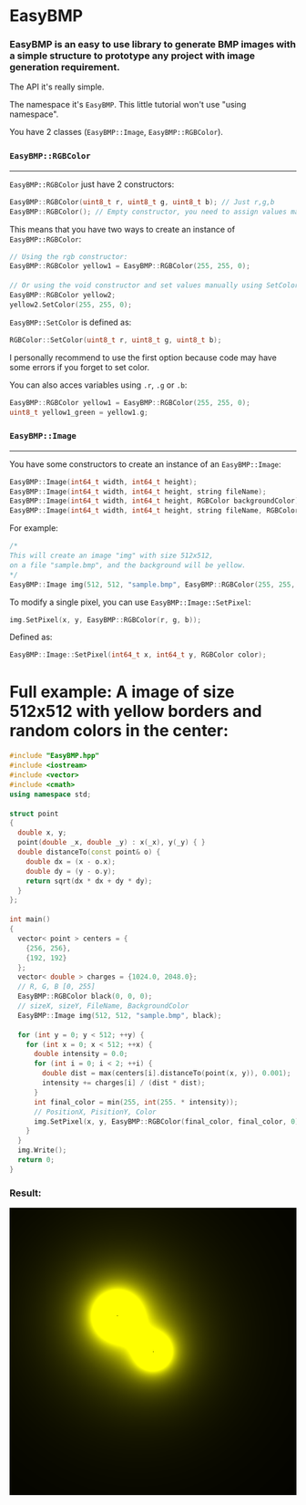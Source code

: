 # EasyBMP

### EasyBMP is an easy to use library to generate BMP images with a simple structure to prototype any project with image generation requirement.

The API it's really simple.

The namespace it's `EasyBMP`. 
This little tutorial won't use "using namespace".

You have 2 classes (`EasyBMP::Image`, `EasyBMP::RGBColor`).

### `EasyBMP::RGBColor`
-----------------------

`EasyBMP::RGBColor` just have 2 constructors:

```cpp
EasyBMP::RGBColor(uint8_t r, uint8_t g, uint8_t b); // Just r,g,b
EasyBMP::RGBColor(); // Empty constructor, you need to assign values manually
```

This means that you have two ways to create an instance of `EasyBMP::RGBColor`:

```cpp
// Using the rgb constructor:
EasyBMP::RGBColor yellow1 = EasyBMP::RGBColor(255, 255, 0);

// Or using the void constructor and set values manually using SetColor:
EasyBMP::RGBColor yellow2;
yellow2.SetColor(255, 255, 0);
```
`EasyBMP::SetColor` is defined as:
```c++
RGBColor::SetColor(uint8_t r, uint8_t g, uint8_t b);
```
I personally recommend to use the first option because code may have some errors if you forget to set color.

You can also acces variables using `.r`, `.g` or `.b`:
```cpp
EasyBMP::RGBColor yellow1 = EasyBMP::RGBColor(255, 255, 0);
uint8_t yellow1_green = yellow1.g;
```

### `EasyBMP::Image`
--------------------

You have some constructors to create an instance of an `EasyBMP::Image`:

```cpp
EasyBMP::Image(int64_t width, int64_t height);
EasyBMP::Image(int64_t width, int64_t height, string fileName);
EasyBMP::Image(int64_t width, int64_t height, RGBColor backgroundColor);
EasyBMP::Image(int64_t width, int64_t height, string fileName, RGBColor backgroundColor);
```
For example:

```cpp
/*
This will create an image "img" with size 512x512,
on a file "sample.bmp", and the background will be yellow.
*/
EasyBMP::Image img(512, 512, "sample.bmp", EasyBMP::RGBColor(255, 255, 0));
```

To modify a single pixel, you can use `EasyBMP::Image::SetPixel`:

```cpp
img.SetPixel(x, y, EasyBMP::RGBColor(r, g, b));
```

Defined as:

```cpp
EasyBMP::Image::SetPixel(int64_t x, int64_t y, RGBColor color);
```

# Full example: A image of size 512x512 with yellow borders and random colors in the center:
```cpp
#include "EasyBMP.hpp"
#include <iostream>
#include <vector>
#include <cmath>
using namespace std;

struct point
{
  double x, y;
  point(double _x, double _y) : x(_x), y(_y) { }
  double distanceTo(const point& o) {
    double dx = (x - o.x);
    double dy = (y - o.y);
    return sqrt(dx * dx + dy * dy);
  }
};

int main()
{
  vector< point > centers = {
    {256, 256},
    {192, 192}
  };
  vector< double > charges = {1024.0, 2048.0};
  // R, G, B [0, 255]
  EasyBMP::RGBColor black(0, 0, 0);  
  // sizeX, sizeY, FileName, BackgroundColor
  EasyBMP::Image img(512, 512, "sample.bmp", black);

  for (int y = 0; y < 512; ++y) {
    for (int x = 0; x < 512; ++x) {
      double intensity = 0.0;
      for (int i = 0; i < 2; ++i) {
        double dist = max(centers[i].distanceTo(point(x, y)), 0.001);
        intensity += charges[i] / (dist * dist);
      }
      int final_color = min(255, int(255. * intensity));
      // PositionX, PisitionY, Color
      img.SetPixel(x, y, EasyBMP::RGBColor(final_color, final_color, 0));
    }
  }
  img.Write();
  return 0;
}
```
### Result:

![Image of Yaktocat](sample.bmp)
